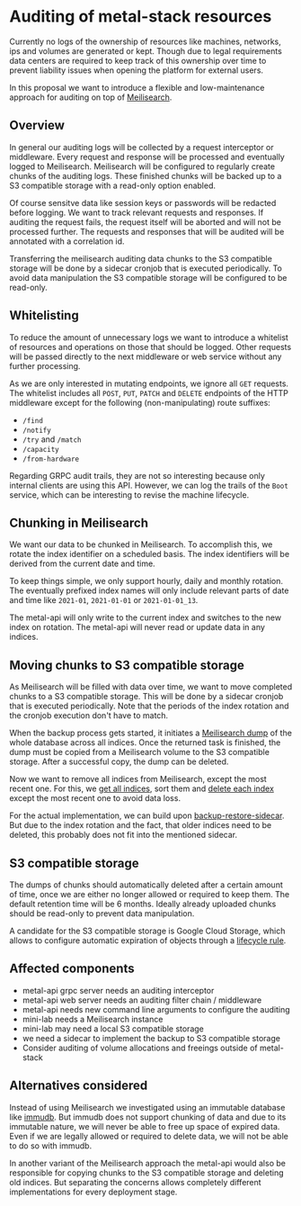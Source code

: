 # Auditing of metal-stack resources

Currently no logs of the ownership of resources like machines, networks, ips and volumes are generated or kept. Though due to legal requirements data centers are required to keep track of this ownership over time to prevent liability issues when opening the platform for external users.

In this proposal we want to introduce a flexible and low-maintenance approach for auditing on top of [Meilisearch](https://www.meilisearch.com/).

## Overview

In general our auditing logs will be collected by a request interceptor or middleware. Every request and response will be processed and eventually logged to Meilisearch.
Meilisearch will be configured to regularly create chunks of the auditing logs. These finished chunks will be backed up to a S3 compatible storage with a read-only option enabled.

Of course sensitve data like session keys or passwords will be redacted before logging. We want to track relevant requests and responses. If auditing the request fails, the request itself will be aborted and will not be processed further. The requests and responses that will be audited will be annotated with a correlation id.

Transferring the meilisearch auditing data chunks to the S3 compatible storage will be done by a sidecar cronjob that is executed periodically.
To avoid data manipulation the S3 compatible storage will be configured to be read-only.

## Whitelisting

To reduce the amount of unnecessary logs we want to introduce a whitelist of resources and operations on those that should be logged.
Other requests will be passed directly to the next middleware or web service without any further processing.

As we are only interested in mutating endpoints, we ignore all `GET` requests.
The whitelist includes all `POST`, `PUT`, `PATCH` and `DELETE` endpoints of the HTTP middleware except for the following (non-manipulating) route suffixes:

- `/find`
- `/notify`
- `/try` and `/match`
- `/capacity`
- `/from-hardware`

Regarding GRPC audit trails, they are not so interesting because only internal clients are using this API. However, we can log the trails of the `Boot` service, which can be interesting to revise the machine lifecycle.

## Chunking in Meilisearch

We want our data to be chunked in Meilisearch. To accomplish this, we rotate the index identifier on a scheduled basis. The index identifiers will be derived from the current date and time.

To keep things simple, we only support hourly, daily and monthly rotation. The eventually prefixed index names will only include relevant parts of date and time like `2021-01`, `2021-01-01` or `2021-01-01_13`.

The metal-api will only write to the current index and switches to the new index on rotation. The metal-api will never read or update data in any indices.

## Moving chunks to S3 compatible storage

As Meilisearch will be filled with data over time, we want to move completed chunks to a S3 compatible storage. This will be done by a sidecar cronjob that is executed periodically. Note that the periods of the index rotation and the cronjob execution don't have to match.

When the backup process gets started, it initiates a [Meilisearch dump](https://www.meilisearch.com/docs/learn/advanced/dumps) of the whole database across all indices. Once the returned task is finished, the dump must be copied from a Meilisearch volume to the S3 compatible storage. After a successful copy, the dump can be deleted.

Now we want to remove all indices from Meilisearch, except the most recent one. For this, we [get all indices](https://www.meilisearch.com/docs/reference/api/indexes#list-all-indexes), sort them and [delete each index](https://www.meilisearch.com/docs/reference/api/indexes#delete-an-index) except the most recent one to avoid data loss.

For the actual implementation, we can build upon [backup-restore-sidecar](https://github.com/metal-stack/backup-restore-sidecar). But due to the index rotation and the fact, that older indices need to be deleted, this probably does not fit into the mentioned sidecar.

## S3 compatible storage

The dumps of chunks should automatically deleted after a certain amount of time, once we are either no longer allowed or required to keep them.
The default retention time will be 6 months. Ideally already uploaded chunks should be read-only to prevent data manipulation.

A candidate for the S3 compatible storage is Google Cloud Storage, which allows to configure automatic expiration of objects through a [lifecycle rule](https://cloud.google.com/storage/docs/managing-lifecycles?hl=en#storage-set-lifecycle-config-go).

## Affected components

- metal-api grpc server needs an auditing interceptor
- metal-api web server needs an auditing filter chain / middleware
- metal-api needs new command line arguments to configure the auditing
- mini-lab needs a Meilisearch instance
- mini-lab may need a local S3 compatible storage
- we need a sidecar to implement the backup to S3 compatible storage
- Consider auditing of volume allocations and freeings outside of metal-stack

## Alternatives considered

Instead of using Meilisearch we investigated using an immutable database like [immudb](https://immudb.io/). But immudb does not support chunking of data and due to its immutable nature, we will never be able to free up space of expired data. Even if we are legally allowed or required to delete data, we will not be able to do so with immudb.

In another variant of the Meilisearch approach the metal-api would also be responsible for copying chunks to the S3 compatible storage and deleting old indices. But separating the concerns allows completely different implementations for every deployment stage.
